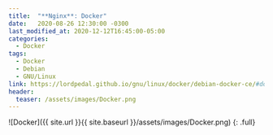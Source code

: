 ```yaml
---
title:  "**Nginx**: Docker"
date:   2020-08-26 12:30:00 -0300
last_modified_at: 2020-12-12T16:45:00-05:00
categories:
  - Docker
tags:
  - Docker
  - Debian
  - GNU/Linux
link: https://lordpedal.github.io/gnu/linux/docker/debian-docker-ce/#docker-nginx
header:
  teaser: /assets/images/Docker.png
---
```


![Docker]({{ site.url }}{{ site.baseurl }}/assets/images/Docker.png)
{: .full}
